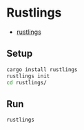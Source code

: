 # Rustlings

- [rustlings](https://github.com/rust-lang/rustlings)

## Setup

```bash
cargo install rustlings
rustlings init
cd rustlings/
```

## Run

```bash
rustlings
```

